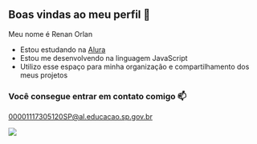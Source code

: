 ## Boas vindas ao meu perfil 💙

Meu nome é Renan Orlan

- Estou estudando na [Alura](https://alura.com.br)
- Estou me desenvolvendo na linguagem JavaScript
- Utilizo esse espaço para minha organização e compartilhamento dos meus projetos

### Você consegue entrar em contato comigo 📫

00001117305120SP@al.educacao.sp.gov.br

![](https://media1.tenor.com/m/jvsVBSMabc4AAAAC/rose-cat-give-give-rose-to-cat.gif)
